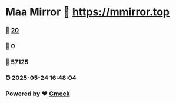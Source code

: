 # Maa Mirror :link: https://mmirror.top 
### :page_facing_up: [20](https://mmirror.top/tag.html) 
### :speech_balloon: 0 
### :hibiscus: 57125 
### :alarm_clock: 2025-05-24 16:48:04 
### Powered by :heart: [Gmeek](https://github.com/Meekdai/Gmeek)

